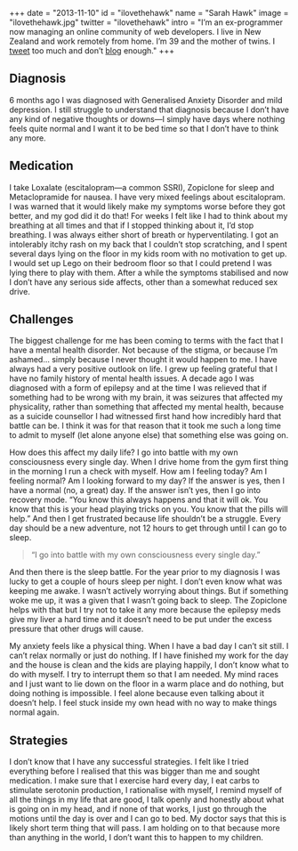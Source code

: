 +++
date = "2013-11-10"
id = "ilovethehawk"
name = "Sarah Hawk"
image = "ilovethehawk.jpg"
twitter = "ilovethehawk"
intro = "I&rsquo;m an ex-programmer now managing an online community of web developers. I live in New Zealand and work remotely from home. I&rsquo;m 39 and the mother of twins. I [tweet](https://twitter.com/ilovethehawk) too much and don&rsquo;t [blog](http://thehawk.wordpress.com/) enough."
+++

## Diagnosis

6 months ago I was diagnosed with Generalised Anxiety Disorder and mild depression. I still struggle to understand that diagnosis because I don&rsquo;t have any kind of negative thoughts or downs&mdash;I simply have days where nothing feels quite normal and I want it to be bed time so that I don&rsquo;t have to think any more.

## Medication

I take Loxalate (escitalopram&mdash;a common SSRI), Zopiclone for sleep and Metaclopramide for nausea. I have very mixed feelings about escitalopram. I was warned that it would likely make my symptoms worse before they got better, and my god did it do that! For weeks I felt like I had to think about my breathing at all times and that if I stopped thinking about it, I&rsquo;d stop breathing. I was always either short of breath or hyperventilating. I got an intolerably itchy rash on my back that I couldn&rsquo;t stop scratching, and I spent several days lying on the floor in my kids room with no motivation to get up. I would set up Lego on their bedroom floor so that I could pretend I was lying there to play with them. After a while the symptoms stabilised and now I don&rsquo;t have any serious side affects, other than a somewhat reduced sex drive.

## Challenges

The biggest challenge for me has been coming to terms with the fact that I have a mental health disorder. Not because of the stigma, or because I&rsquo;m ashamed&hellip; simply because I never thought it would happen to me. I have always had a very positive outlook on life. I grew up feeling grateful that I have no family history of mental health issues. A decade ago I was diagnosed with a form of epilepsy and at the time I was relieved that if something had to be wrong with my brain, it was seizures that affected my physicality, rather than something that affected my mental health, because as a suicide counsellor I had witnessed first hand how incredibly hard that battle can be. I think it was for that reason that it took me such a long time to admit to myself (let alone anyone else) that something else was going on.

How does this affect my daily life? I go into battle with my own consciousness every single day. When I drive home from the gym first thing in the morning I run a check with myself. How am I feeling today? Am I feeling normal? Am I looking forward to my day? If the answer is yes, then I have a normal (no, a great) day. If the answer isn&rsquo;t yes, then I go into recovery mode. &ldquo;You know this always happens and that it will ok. You know that this is your head playing tricks on you. You know that the pills will help.&rdquo; And then I get frustrated because life shouldn&rsquo;t be a struggle. Every day should be a new adventure, not 12 hours to get through until I can go to sleep.

> &ldquo;I go into battle with my own consciousness every single day.&rdquo;

And then there is the sleep battle. For the year prior to my diagnosis I was lucky to get a couple of hours sleep per night. I don&rsquo;t even know what was keeping me awake. I wasn&rsquo;t actively worrying about things. But if something woke me up, it was a given that I wasn&rsquo;t going back to sleep. The Zopiclone helps with that but I try not to take it any more because the epilepsy meds give my liver a hard time and it doesn&rsquo;t need to be put under the excess pressure that other drugs will cause.

My anxiety feels like a physical thing. When I have a bad day I can&rsquo;t sit still. I can&rsquo;t relax normally or just do nothing. If I have finished my work for the day and the house is clean and the kids are playing happily, I don&rsquo;t know what to do with myself. I try to interrupt them so that I am needed. My mind races and I just want to lie down on the floor in a warm place and do nothing, but doing nothing is impossible. I feel alone because even talking about it doesn&rsquo;t help. I feel stuck inside my own head with no way to make things normal again.

## Strategies

I don&rsquo;t know that I have any successful strategies. I felt like I tried everything before I realised that this was bigger than me and sought medication. I make sure that I exercise hard every day, I eat carbs to stimulate serotonin production, I rationalise with myself, I remind myself of all the things in my life that are good, I talk openly and honestly about what is going on in my head, and if none of that works, I just go through the motions until the day is over and I can go to bed. My doctor says that this is likely short term thing that will pass. I am holding on to that because more than anything in the world, I don&rsquo;t want this to happen to my children.
